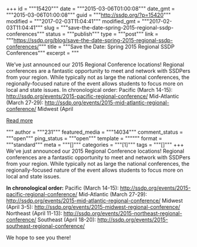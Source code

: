 +++
id = """15420"""
date = """2015-03-06T01:00:08"""
date_gmt = """2015-03-06T01:00:08"""
guid = """http://ssdp.org/?p=15420"""
modified = """2017-02-03T11:04:41"""
modified_gmt = """2017-02-03T11:04:41"""
slug = """save-the-date-spring-2015-regional-ssdp-conferences"""
status = """publish"""
type = """post"""
link = """https://ssdp.org/blog/save-the-date-spring-2015-regional-ssdp-conferences/"""
title = """Save the Date: Spring 2015 Regional SSDP Conferences"""
excerpt = """<p>We&#8217;ve just announced our 2015 Regional Conference locations! Regional conferences are a fantastic opportunity to meet and network with SSDPers from your region. While typically not as large the national conferences, the regionally-focused nature of the event allows students to focus more on local and state issues. In chronological order: Pacific (March 14-15): http://ssdp.org/events/2015-pacific-regional-conference/ Mid-Atlantic (March 27-29): http://ssdp.org/events/2015-mid-atlantic-regional-conference/ Midwest (April</p>
<div class="h10"></div>
<p><a class="more-link2 flat" href="https://ssdp.org/blog/save-the-date-spring-2015-regional-ssdp-conferences/">Read more</a></p>
"""
author = """231"""
featured_media = """14034"""
comment_status = """open"""
ping_status = """open"""
template = """"""
format = """standard"""
meta = """[]"""
categories = """[1]"""
tags = """[]"""
+++
We&#8217;ve just announced our 2015 Regional Conference locations! Regional conferences are a fantastic opportunity to meet and network with SSDPers from your region. While typically not as large the national conferences, the regionally-focused nature of the event allows students to focus more on local and state issues.

<strong>In chronological order:</strong>
Pacific (March 14-15): <a href="http://ssdp.org/events/2015-pacific-regional-conference/">http://ssdp.org/events/2015-pacific-regional-conference/</a>
Mid-Atlantic (March 27-29): <a href="http://ssdp.org/events/2015-mid-atlantic-regional-conference/">http://ssdp.org/events/2015-mid-atlantic-regional-conference/</a><span class="text_exposed_show">
Midwest (April 3-5): <a href="http://ssdp.org/events/2015-midwest-regional-conference/">http://ssdp.org/events/2015-midwest-regional-conference/</a>
Northeast (April 11-13): <a href="http://ssdp.org/events/2015-northeast-regional-conference/">http://ssdp.org/events/2015-northeast-regional-conference/</a>
Southeast (April 18-20): <a href="http://ssdp.org/events/2015-southeast-regional-conference/">http://ssdp.org/events/2015-southeast-regional-conference/</a></span>

We hope to see you there!
